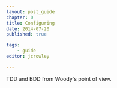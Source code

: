 ```yaml
---
layout: post_guide
chapter: 0
title: Configuring
date: 2014-07-20
published: true

tags:
	- guide
editor: jcrowley

---
```


TDD and BDD from Woody's point of view.

